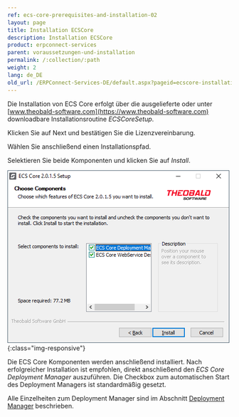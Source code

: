 ```yaml
---
ref: ecs-core-prerequisites-and-installation-02
layout: page
title: Installation ECSCore
description: Installation ECSCore
product: erpconnect-services
parent: voraussetzungen-und-installation
permalink: /:collection/:path
weight: 2
lang: de_DE
old_url: /ERPConnect-Services-DE/default.aspx?pageid=ecscore-installation
---
```


Die Installation von ECS Core erfolgt über die ausgelieferte oder unter [www.theobald-software.com](https://www.theobald-software.com) downloadbare Installationsroutine 
*ECSCoreSetup*.

Klicken Sie auf Next und bestätigen Sie die Lizenzvereinbarung.

Wählen Sie anschließend einen Installationspfad.

Selektieren Sie beide Komponenten und klicken Sie auf *Install*.

![ecscore-installation-5](/img/content/ecscore-installation-5.jpg.png){:class="img-responsive"}

Die ECS Core Komponenten werden anschließend installiert. Nach erfolgreicher Installation ist empfohlen, direkt anschließend den *ECS Core Deployment Manager* auszuführen. Die Checkbox zum automatischen Start des Deployment Managers ist standardmäßig gesetzt. 

Alle Einzelheiten zum Deployment Manager sind im Abschnitt [Deployment Manager](./ecscore-deployment) beschrieben.
